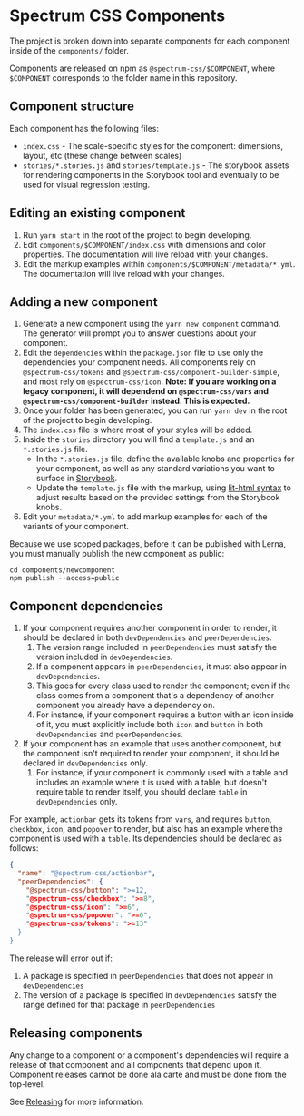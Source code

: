 # Spectrum CSS Components

The project is broken down into separate components for each component inside of the `components/` folder.

Components are released on npm as `@spectrum-css/$COMPONENT`, where `$COMPONENT` corresponds to the folder name in this repository.

## Component structure

Each component has the following files:

- `index.css` - The scale-specific styles for the component: dimensions, layout, etc (these change between scales)
- `stories/*.stories.js` and `stories/template.js` - The storybook assets for rendering components in the Storybook tool and eventually to be used for visual regression testing.

## Editing an existing component

1. Run `yarn start` in the root of the project to begin developing.
2. Edit `components/$COMPONENT/index.css` with dimensions and color properties. The documentation will live reload with your changes.
3. Edit the markup examples within `components/$COMPONENT/metadata/*.yml`. The documentation will live reload with your changes.

## Adding a new component

1. Generate a new component using the `yarn new component` command. The generator will prompt you to answer questions about your component.
2. Edit the `dependencies` within the `package.json` file to use only the dependencies your component needs. All components rely on `@spectrum-css/tokens` and `@spectrum-css/component-builder-simple`, and most rely on `@spectrum-css/icon`. **Note: If you are working on a legacy component, it will dependend on `@spectrum-css/vars` and `@spectrum-css/component-builder` instead. This is expected.**
3. Once your folder has been generated, you can run `yarn dev` in the root of the project to begin developing.
4. The `index.css` file is where most of your styles will be added.
5. Inside the `stories` directory you will find a `template.js` and an `*.stories.js` file.
   - In the `*.stories.js` file, define the available knobs and properties for your component, as well as any standard variations you want to surface in [Storybook](https://storybook.js.org/docs/react/writing-stories/introduction).
   - Update the `template.js` file with the markup, using [lit-html syntax](https://lit.dev/docs/templates/overview/) to adjust results based on the provided settings from the Storybook knobs.
6. Edit your `metadata/*.yml` to add markup examples for each of the variants of your component.

Because we use scoped packages, before it can be published with Lerna, you must manually publish the new component as public:

```shell
cd components/newcomponent
npm publish --access=public
```

## Component dependencies

1. If your component requires another component in order to render, it should be declared in both `devDependencies` and `peerDependencies`.
   1. The version range included in `peerDependencies` must satisfy the version included in `devDependencies`.
   2. If a component appears in `peerDependencies`, it must also appear in `devDependencies`.
   3. This goes for every class used to render the component; even if the class comes from a component that's a dependency of another component you already have a dependency on.
   4. For instance, if your component requires a button with an icon inside of it, you must explicitly include both `icon` and `button` in both `devDependencies` and `peerDependencies`.
2. If your component has an example that uses another component, but the component isn't required to render your component, it should be declared in `devDependencies` only.
   1. For instance, if your component is commonly used with a table and includes an example where it is used with a table, but doesn't require table to render itself, you should declare `table` in `devDependencies` only.

For example, `actionbar` gets its tokens from `vars`, and requires `button`, `checkbox`, `icon`, and `popover` to render, but also has an example where the component is used with a `table`. Its dependencies should be declared as follows:

```json
{
  "name": "@spectrum-css/actionbar",
  "peerDependencies": {
    "@spectrum-css/button": ">=12,
    "@spectrum-css/checkbox": ">=8",
    "@spectrum-css/icon": ">=6",
    "@spectrum-css/popover": ">=6",
    "@spectrum-css/tokens": ">=13"
  }
}
```

The release will error out if:

1. A package is specified in `peerDependencies` that does not appear in `devDependencies`
2. The version of a package is specified in `devDependencies` satisfy the range defined for that package in `peerDependencies`

## Releasing components

Any change to a component or a component's dependencies will require a release of that component and all components that depend upon it. Component releases cannot be done ala carte and must be done from the top-level.

See [Releasing](/README.md#Releasing) for more information.
